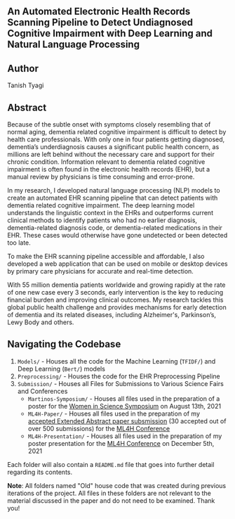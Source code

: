 
## An Automated Electronic Health Records Scanning Pipeline to Detect Undiagnosed Cognitive Impairment with Deep Learning and Natural Language Processing

## Author
Tanish Tyagi

## Abstract
Because of the subtle onset with symptoms closely resembling that of normal aging, dementia related cognitive impairment is difficult to detect by health care professionals. With only one in four patients getting diagnosed, dementia’s underdiagnosis causes a significant public health concern, as millions are left behind without the necessary care and support for their chronic condition. Information relevant to dementia related cognitive impairment is often found in the electronic health records (EHR), but a manual review by physicians is time consuming and error-prone.

In my research, I developed natural language processing (NLP) models to create an automated EHR scanning pipeline that can detect patients with dementia related cognitive impairment. The deep learning model understands the linguistic context in the EHRs and outperforms current clinical methods to identify patients who had no earlier diagnosis, dementia-related diagnosis code, or dementia-related medications in their EHR. These cases would otherwise have gone undetected or been detected too late.

To make the EHR scanning pipeline accessible and affordable, I also developed a web application that can be used on mobile or desktop devices by primary care physicians for accurate and real-time detection.

With 55 million dementia patients worldwide and growing rapidly at the rate of one new case every 3 seconds, early intervention is the key to reducing financial burden and improving clinical outcomes. My research tackles this global public health challenge and provides mechanisms for early detection of dementia and its related diseases, including Alzheimer's, Parkinson’s, Lewy Body and others.

## Navigating the Codebase
1. ```Models/``` - Houses all the code for the Machine Learning (```TFIDF/```) and Deep Learning (```Bert/```) models 
2. ```Preprocessing/``` - Houses the code for the EHR Preprocessing Pipeline 
3.  ```Submission/``` - Houses all Files for Submissions to Various Science Fairs and Conferences
	*  ```Martinos-Symposium/``` - Houses all files used in the preparation of a poster for the [Women in Science Symposium](https://wis.martinos.org/mcss/) on August 13th, 2021 
	* ```ML4H-Paper/```  -  Houses all files used in the preparation of my [accepted Extended Abstract paper subsmission](https://arxiv.org/abs/2111.09115) (30 accepted out of over 500 submissions) for the [ML4H Conference](https://ml4health.github.io/2021/papers.html) 
	* ```ML4H-Presentation/```  - Houses all files used in the preparation of my poster  presentation for the [ML4H Conference](https://ml4health.github.io/2021/papers.html) on December 5th, 2021 

Each folder will also contain a ```README.md``` file that goes into further detail regarding its contents. 

**Note**: All folders named "Old" house code that was created during previous iterations of the project. All files in these folders are not relevant to the material discussed in the paper and do not need to be examined. Thank you!
